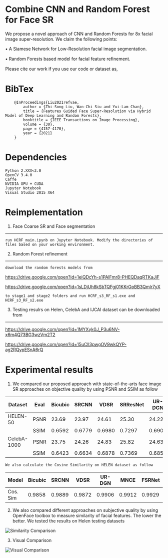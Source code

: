 # Combine CNN and Random Forest for Face SR
We propose a novel approach of CNN and Random Forests for 8x facial image super-resolution. We claim the following points:

• A Siamese Network for Low-Resolution facial image segmentation. 

• Random Forests based model for facial feature reﬁnement.

Please cite our work if you use our code or dataset as,
# BibTex

        @InProceedings{Liu2021refvae,
            author = {Zhi-Song Liu, Wan-Chi Siu and Yui-Lam Chan},
            title = {Features Guided Face Super-Resolution via Hybrid Model of Deep Learning and Random Forests},
            booktitle = {IEEE Transactions on Image Processing},
            volume = {30},
            page = {4157-4170},
            year = {2021}
        }
        
# Dependencies
    Python 2.XXX<3.0
    OpenCV 3.4.0
    Caffe 
    NVIDIA GPU + CUDA
    Jupyter Notebook
    Visual Studio 2015 X64

# Reimplementation
1. Face Coarse SR and Face segmentation
---------------------------------------
    run HCRF_main.ipynb on Jupyter Notebook. Modify the directories of files based on your working environment.

2. Random Forest refinement
---------------------------
    download the random forests models from 
    
  https://drive.google.com/open?id=1eiQDcYh-s1PAlFmr8-PHEQDaqRTKaJiF 

  https://drive.google.com/open?id=1sLDjUh8kSbTQFgj01KKrGpBB3Qmlr7yX

    to stage1 and stage2 folders and run HCRF_s3_RF_s1.exe and HCRF_s3_RF_s2.exe

3. Testing resulrs on Helen, CelebA and IJCAI dataset can be downloaded from 
----------------------------------------------------------------------------
  https://drive.google.com/open?id=1MYXyk0J_P3u6NV-x6m4Q73BG3wzVm2T2
  
  https://drive.google.com/open?id=15uCll3pwgOV9wkQYP-ag2RQypESnA6rQ
  
# Experimental results
1. We compared our proposed approach with state-of-the-arts face image SR approaches on objective quality by using PSNR and SSIM as follow

| Dataset  | Eval  | Bicubic  | SRCNN  | VDSR  | SRResNet  | UR-DGN  | FSRNet  | Proposed  |
| ------------ | ------------ | ------------ | ------------ | ------------ | ------------ | ------------ | ------------ | ------------ |
| HELEN-50  | PSNR  | 23.69 |  23.97 | 24.61  | 25.30  | 24.22  | 26.21  | 27.08  |
|   | SSIM  | 0.6592  | 0.6779  | 0.6980  | 0.7297  | 0.6909  | 0.7720  | 0.8139  |
| CelebA-1000  | PSNR  | 23.75  | 24.26  | 24.83  | 25.82  | 24.63  | 26.60  | 26.81  |
|   | SSIM  | 0.6423  | 0.6634  | 0.6878  | 0.7369  | 0.6851  | 0.7628  | 0.7731  |

    We also calculate the Cosine Similarity on HELEN dataset as follow
   
| Model  | Bicubic  | SRCNN  | VDSR  | UR-DGN  | MNCE  | FSRNet  | Proposed  |
| ------------ | ------------ | ------------ | ------------ | ------------ | ------------ | ------------ | ------------ |
| Cos. Sim  | 0.9858  | 0.9889  | 0.9872  | 0.9906  | 0.9912  | 0.9929  | 0.9931  |

2. We also compared different approaches on subjective quality by using OpenFace toolbox to measure similarity of facial features. The lower the better. We tested the results on Helen testing datasets

![Similarity Comparison](https://github.com/Holmes-Alan/Face-SR/blob/master/results/Simi_Compare.png)

3. Visual Comparison

![Visual Comparison](https://github.com/Holmes-Alan/Face-SR/blob/master/results/VQ_Compare.png)
